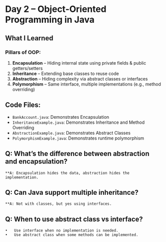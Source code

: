 # Day 2 – Object-Oriented Programming in Java

## What I Learned

### Pillars of OOP:
1. **Encapsulation** – Hiding internal state using private fields & public getters/setters
2. **Inheritance** – Extending base classes to reuse code
3. **Abstraction** – Hiding complexity via abstract classes or interfaces
4. **Polymorphism** – Same interface, multiple implementations (e.g., method overriding)

## Code Files:
- `BankAccount.java`: Demonstrates Encapsulation
- `InheritanceExample.java`: Demonstrates Inheritance and Method Overriding
- `AbstractionExample.java`: Demonstrates Abstract Classes
- `PolymorphismExample.java`: Demonstrates runtime polymorphism


## 	Q: What’s the difference between abstraction and encapsulation?
    **A: Encapsulation hides the data, abstraction hides the implementation.
##	Q: Can Java support multiple inheritance?
    **A: Not with classes, but yes using interfaces.
##	Q: When to use abstract class vs interface?
	•	Use interface when no implementation is needed.
	•	Use abstract class when some methods can be implemented.